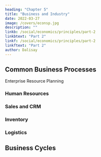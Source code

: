 ```yaml
---
heading: "Chapter 5"
title: "Business and Industry"
date: 2022-03-27
image: /covers/econsp.jpg
description: ""
linkb: /social/economics/principles/part-2
linkbtext: "Part 2"
linkf: /social/economics/principles/part-2
linkftext: "Part 2"
author: Dalisay
---
```


## Common Business Processes

Enterprise Resource Planning



### Human Resources

### Sales and CRM

### Inventory

### Logistics

## Business Cycles



